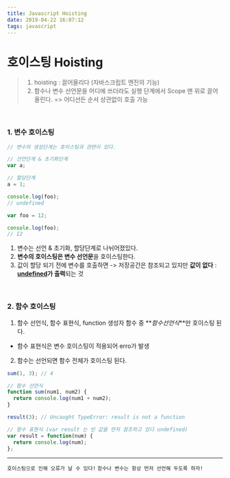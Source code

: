 ```yaml
---
title: Javascript Hoisting
date: 2019-04-22 16:07:12
tags: javascript
---
```


# 호이스팅 Hoisting

> 1. hoisting : 끌어올리다 (자바스크립트 엔진의 기능)
> 2. 함수나 변수 선언문을 어디에 쓰더라도 실행 단계에서 Scope 맨 위로 끌어올린다. => 어디선든 순서 상관없이 호출 가능

<br>

### 1. 변수 호이스팅

```js
// 변수의 생성단계는 호이스팅과 관련이 있다.

// 선언단계 & 초기화단계
var a;

// 할당단계
a = 1;
```

```js
console.log(foo);
// undefined

var foo = 12;

console.log(foo);
// 12
```

1. 변수는 선언 & 초기화, 할당단계로 나뉘어졌있다.
2. **변수의 호이스팅은 변수 선언문**을 호이스팅한다.
3. 값이 할당 되기 전에 변수를 호출하면
   -> 저장공간은 참조되고 있지만 **값이 없다** : **<u>undefined</u>가 출력**되는 것

<br>

### 2. 함수 호이스팅

1. 함수 선언식, 함수 표현식, function 생성자 함수 중 **_함수선언식_**만 호이스팅 된다.

- 함수 표현식은 변수 호이스팅이 적용되어 erro가 발생

2. 함수는 선언되면 함수 전체가 호이스팅 된다.

```js
sum(1, 3); // 4

// 함수 선언식
function sum(num1, num2) {
  return console.log(num1 + num2);
}

result(3); // Uncaught TypeError: result is not a function

// 함수 표현식 (var result 는 빈 값을 먼저 참조하고 있다 undefined)
var result = function(num) {
  return console.log(num);
};
```

---

`호이스팅으로 인해 오류가 날 수 있다!`
`함수나 변수는 항상 먼저 선언해 두도록 하자!`
